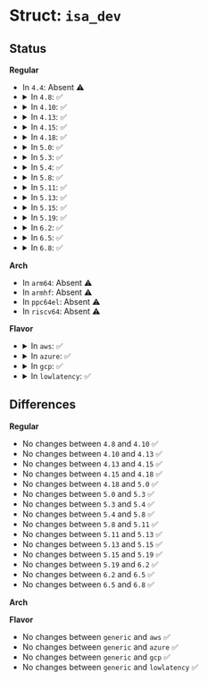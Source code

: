 # Struct: <code>isa_dev</code>

## Status
<b>Regular</b>
<ul>
<li>
In <code>4.4</code>: Absent ⚠️
</li>
<li>
<details>
<summary>In <code>4.8</code>: ✅</summary>

```c
struct isa_dev {
    struct device dev;
    struct device *next;
    unsigned int id;
};
```
</details>
</li>
<li>
<details>
<summary>In <code>4.10</code>: ✅</summary>

```c
struct isa_dev {
    struct device dev;
    struct device *next;
    unsigned int id;
};
```
</details>
</li>
<li>
<details>
<summary>In <code>4.13</code>: ✅</summary>

```c
struct isa_dev {
    struct device dev;
    struct device *next;
    unsigned int id;
};
```
</details>
</li>
<li>
<details>
<summary>In <code>4.15</code>: ✅</summary>

```c
struct isa_dev {
    struct device dev;
    struct device *next;
    unsigned int id;
};
```
</details>
</li>
<li>
<details>
<summary>In <code>4.18</code>: ✅</summary>

```c
struct isa_dev {
    struct device dev;
    struct device *next;
    unsigned int id;
};
```
</details>
</li>
<li>
<details>
<summary>In <code>5.0</code>: ✅</summary>

```c
struct isa_dev {
    struct device dev;
    struct device *next;
    unsigned int id;
};
```
</details>
</li>
<li>
<details>
<summary>In <code>5.3</code>: ✅</summary>

```c
struct isa_dev {
    struct device dev;
    struct device *next;
    unsigned int id;
};
```
</details>
</li>
<li>
<details>
<summary>In <code>5.4</code>: ✅</summary>

```c
struct isa_dev {
    struct device dev;
    struct device *next;
    unsigned int id;
};
```
</details>
</li>
<li>
<details>
<summary>In <code>5.8</code>: ✅</summary>

```c
struct isa_dev {
    struct device dev;
    struct device *next;
    unsigned int id;
};
```
</details>
</li>
<li>
<details>
<summary>In <code>5.11</code>: ✅</summary>

```c
struct isa_dev {
    struct device dev;
    struct device *next;
    unsigned int id;
};
```
</details>
</li>
<li>
<details>
<summary>In <code>5.13</code>: ✅</summary>

```c
struct isa_dev {
    struct device dev;
    struct device *next;
    unsigned int id;
};
```
</details>
</li>
<li>
<details>
<summary>In <code>5.15</code>: ✅</summary>

```c
struct isa_dev {
    struct device dev;
    struct device *next;
    unsigned int id;
};
```
</details>
</li>
<li>
<details>
<summary>In <code>5.19</code>: ✅</summary>

```c
struct isa_dev {
    struct device dev;
    struct device *next;
    unsigned int id;
};
```
</details>
</li>
<li>
<details>
<summary>In <code>6.2</code>: ✅</summary>

```c
struct isa_dev {
    struct device dev;
    struct device *next;
    unsigned int id;
};
```
</details>
</li>
<li>
<details>
<summary>In <code>6.5</code>: ✅</summary>

```c
struct isa_dev {
    struct device dev;
    struct device *next;
    unsigned int id;
};
```
</details>
</li>
<li>
<details>
<summary>In <code>6.8</code>: ✅</summary>

```c
struct isa_dev {
    struct device dev;
    struct device *next;
    unsigned int id;
};
```
</details>
</li>
</ul>
<b>Arch</b>
<ul>
<li>
In <code>arm64</code>: Absent ⚠️
</li>
<li>
In <code>armhf</code>: Absent ⚠️
</li>
<li>
In <code>ppc64el</code>: Absent ⚠️
</li>
<li>
In <code>riscv64</code>: Absent ⚠️
</li>
</ul>
<b>Flavor</b>
<ul>
<li>
<details>
<summary>In <code>aws</code>: ✅</summary>

```c
struct isa_dev {
    struct device dev;
    struct device *next;
    unsigned int id;
};
```
</details>
</li>
<li>
<details>
<summary>In <code>azure</code>: ✅</summary>

```c
struct isa_dev {
    struct device dev;
    struct device *next;
    unsigned int id;
};
```
</details>
</li>
<li>
<details>
<summary>In <code>gcp</code>: ✅</summary>

```c
struct isa_dev {
    struct device dev;
    struct device *next;
    unsigned int id;
};
```
</details>
</li>
<li>
<details>
<summary>In <code>lowlatency</code>: ✅</summary>

```c
struct isa_dev {
    struct device dev;
    struct device *next;
    unsigned int id;
};
```
</details>
</li>
</ul>

## Differences
<b>Regular</b>
<ul>
<li>
No changes between <code>4.8</code> and <code>4.10</code> ✅
</li>
<li>
No changes between <code>4.10</code> and <code>4.13</code> ✅
</li>
<li>
No changes between <code>4.13</code> and <code>4.15</code> ✅
</li>
<li>
No changes between <code>4.15</code> and <code>4.18</code> ✅
</li>
<li>
No changes between <code>4.18</code> and <code>5.0</code> ✅
</li>
<li>
No changes between <code>5.0</code> and <code>5.3</code> ✅
</li>
<li>
No changes between <code>5.3</code> and <code>5.4</code> ✅
</li>
<li>
No changes between <code>5.4</code> and <code>5.8</code> ✅
</li>
<li>
No changes between <code>5.8</code> and <code>5.11</code> ✅
</li>
<li>
No changes between <code>5.11</code> and <code>5.13</code> ✅
</li>
<li>
No changes between <code>5.13</code> and <code>5.15</code> ✅
</li>
<li>
No changes between <code>5.15</code> and <code>5.19</code> ✅
</li>
<li>
No changes between <code>5.19</code> and <code>6.2</code> ✅
</li>
<li>
No changes between <code>6.2</code> and <code>6.5</code> ✅
</li>
<li>
No changes between <code>6.5</code> and <code>6.8</code> ✅
</li>
</ul>
<b>Arch</b>
<ul>
</ul>
<b>Flavor</b>
<ul>
<li>
No changes between <code>generic</code> and <code>aws</code> ✅
</li>
<li>
No changes between <code>generic</code> and <code>azure</code> ✅
</li>
<li>
No changes between <code>generic</code> and <code>gcp</code> ✅
</li>
<li>
No changes between <code>generic</code> and <code>lowlatency</code> ✅
</li>
</ul>
